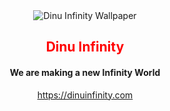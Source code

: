 <div style="text-align: center">
    <img src="https://user-images.githubusercontent.com/61558782/193638967-b52803ac-6073-4a4b-8f26-5793663c02b9.jpg"
        alt="Dinu Infinity Wallpaper" /><br>
    <h2 style="color:red">Dinu Infinity</h2>
    <h4>We are making a new Infinity World</h4>
    <a href="https://dinuinfinity.com">https://dinuinfinity.com</a>
</div>
